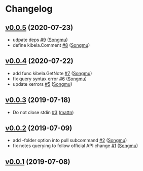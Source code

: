 # Changelog

## [v0.0.5](https://github.com/Songmu/kibelasync/compare/v0.0.4...v0.0.5) (2020-07-23)

* udpate deps [#9](https://github.com/Songmu/kibelasync/pull/9) ([Songmu](https://github.com/Songmu))
* define kibela.Comment [#8](https://github.com/Songmu/kibelasync/pull/8) ([Songmu](https://github.com/Songmu))

## [v0.0.4](https://github.com/Songmu/kibelasync/compare/v0.0.3...v0.0.4) (2020-07-22)

* add func kibela.GetNote [#7](https://github.com/Songmu/kibelasync/pull/7) ([Songmu](https://github.com/Songmu))
* fix query syntax error [#6](https://github.com/Songmu/kibelasync/pull/6) ([Songmu](https://github.com/Songmu))
* update xerrors [#5](https://github.com/Songmu/kibelasync/pull/5) ([Songmu](https://github.com/Songmu))

## [v0.0.3](https://github.com/Songmu/kibelasync/compare/v0.0.2...v0.0.3) (2019-07-18)

* Do not close stdin [#3](https://github.com/Songmu/kibelasync/pull/3) ([mattn](https://github.com/mattn))

## [v0.0.2](https://github.com/Songmu/kibelasync/compare/v0.0.1...v0.0.2) (2019-07-09)

* add -folder option into pull subcommand [#2](https://github.com/Songmu/kibelasync/pull/2) ([Songmu](https://github.com/Songmu))
* fix notes querying to follow official API change [#1](https://github.com/Songmu/kibelasync/pull/1) ([Songmu](https://github.com/Songmu))

## [v0.0.1](https://github.com/Songmu/kibelasync/compare/0eb7d167cf80...v0.0.1) (2019-07-08)

